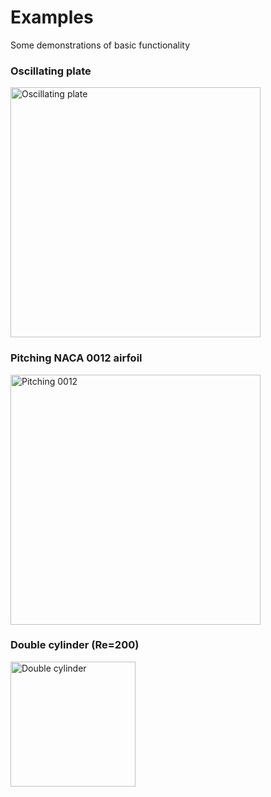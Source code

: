 # Examples

Some demonstrations of basic functionality

### Oscillating plate

<img src="osc_plate_motion.gif" alt="Oscillating plate" width="400"/>

### Pitching NACA 0012 airfoil

<img src="pitching_naca.gif" alt="Pitching 0012" width="400"/>

### Double cylinder (Re=200)

<img src="double_cyl.gif" alt="Double cylinder" width="200"/>
